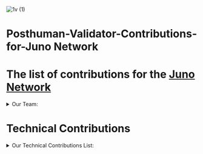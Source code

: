 ![1v (1)](https://user-images.githubusercontent.com/92199696/185401448-fc628c34-1b8b-4771-9e35-ffd7982d66b7.png)
<br/>
# Posthuman-Validator-Contributions-for-Juno Network

# The list of contributions for the [Juno Network](https://www.junonetwork.io)

<details>
  <summary>Our Team:</summary>

- [Vladimir Ponmimajushij Competencies](https://github.com/Antropocosmist/my_competencies)
- [Albert Andrejev Competencies](https://github.com/albertandrejev)
- [Vladimir Synthetic Competencies](https://www.instagram.com/synth_etic_/)
- [Valentin Medniyy Competencies](https://github.com/Medniyy)
- [Eugeniy Yakovishin Competencies](https://github.com/evgen3000)
- [Danil Milyutin Competencies](https://github.com/danilmilyutin)
</details>

# Technical Contributions

<details>
  <summary>Our Technical Contributions List:</summary>

- We're validating [Juno Network](https://www.mintscan.io/juno/validators/junovaloper1e8238v24qccht9mqc2w0r4luq462yxttjzn7qt)
- We've launched our $PHMN token on Juno Network <br/>
| [Tokenomics ENG](https://antropocosmist.medium.com/phmn-tokenomics-f3b7116331e6) | [Tokenomics RU](https://antropocosmist.medium.com/phmn-tokenomics-rus-67e9eba6bd94) | [FAQ ENG](https://antropocosmist.medium.com/phmn-faq-ca65522b5c8d) | [FAQ RU](https://antropocosmist.medium.com/phmn-faq-rus-3512227b7443) | [Token Info Mintscan](https://www.mintscan.io/juno/wasm/contract/juno1rws84uz7969aaa7pej303udhlkt3j9ca0l3egpcae98jwak9quzq8szn2l) | [Liquidity Pool JunoSwap](https://junoswap.com/pools/JUNO-PHMN)| [PHMN RU AMA](https://www.youtube.com/watch?v=-RI1eD2zjng&t=1s) | [PHMN ENG AMA](https://www.youtube.com/watch?v=0lzDFbjK-ik&t=3s)| [Liquidity Adding Process Video](https://www.youtube.com/watch?v=1AU-qurmsoU)| 

- We've launched our own DAS (Decentralized Autonomous Synchronization) on [DAODAO](https://daodao.zone/dao/juno1h5ex5dn62arjwvwkh88r475dap8qppmmec4sgxzmtdn5tnmke3lqwpplgg)<br/>
[DAS Medium Doc](https://antropocosmist.medium.com/posthuman-das-is-created-578253c8e226) | [DAS AMA ENG](https://www.youtube.com/watch?v=HF-8gEocZ7o&t=11s) | [DAS AMA RU](https://www.youtube.com/watch?v=-RI1eD2zjng&t=1s) | 

- We working on [Sputnik Network](https://sputnik.exchange/), and we added $JUNO to https://t.me/SputnikPriceBot without any support
- We added $JUNO to [Sputnik Exchange](https://sputnik.exchange/) and to [Sputnik Network](https://t.me/SputnikNetworkBot). Now users can send tips with $JUNO in Twitter and Telegram, and also p2p-exchange $JUNO directly in Telegram! | [Twitter Announcement 1 ](https://twitter.com/SputnikNetwork/status/1445420421172678657) | [Twitter Announcement 2](https://twitter.com/SputnikNetwork/status/1451330370801213441)
  
# Humanitarian Contributions

<details>
  <summary>Our Humanitarian Contributions List:</summary>

- Videos, where Juno Network is mentioned <br/>
[Smart contracts and bureaucracy: how to save time and nerves?](https://youtu.be/ucCIx_AsbRs) <br/>
[How to get cryptocurrency for free](https://youtu.be/4q6GpcctvcU) <br/>
[How to create your own tokens?](https://youtu.be/whXfUYytE34) <br/>  
[The best blockchain projects on Cosmos. Part 1](https://youtu.be/3YFKDHx-is4) <br/>
[What is Gas and Fee in blockchain?](https://youtu.be/EEhzzY7mHgM) <br/>

- Community Developmemnt
[Russian-speaking Juno Community](https://t.me/juno_ru) <br/>
[JunoSwap Trading Group](https://t.me/Osmosis_ru) <br/>
